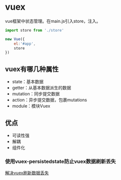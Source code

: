 # vuex

vue框架中状态管理。在main.js引入store，注入。

```js
import store from './store'

new Vue({
    el:'#app',
    store
})
```

## vuex有哪几种属性

- state：基本数据
- getter：从基本数据派生的数据
- mutation：同步提交数据
- action：异步提交数据，包裹mutations
- module：模块Vuex

## 优点

- 可读性强
- 解耦
- 组件化

### 使用vuex-persistedstate防止vuex数据刷新丢失

[解决vuex刷新数据丢失](https://juejin.im/post/5d01fa7e6fb9a07ebb052df3)
